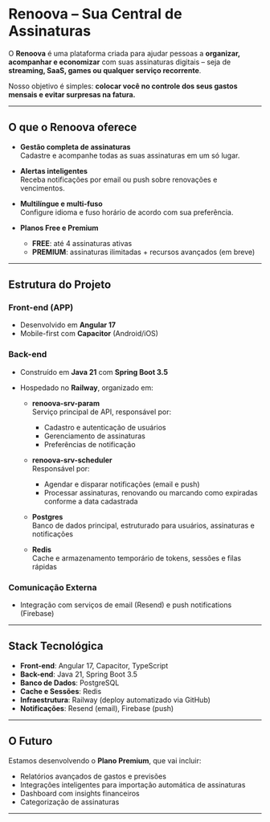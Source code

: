 # Renoova – Sua Central de Assinaturas

O **Renoova** é uma plataforma criada para ajudar pessoas a **organizar, acompanhar e economizar** com suas assinaturas digitais – seja de **streaming, SaaS, games ou qualquer serviço recorrente**.

Nosso objetivo é simples: **colocar você no controle dos seus gastos mensais e evitar surpresas na fatura.**

---

## O que o Renoova oferece

- **Gestão completa de assinaturas**  
  Cadastre e acompanhe todas as suas assinaturas em um só lugar.

- **Alertas inteligentes**  
  Receba notificações por email ou push sobre renovações e vencimentos.

- **Multilíngue e multi-fuso**  
  Configure idioma e fuso horário de acordo com sua preferência.

- **Planos Free e Premium**
  - **FREE**: até 4 assinaturas ativas
  - **PREMIUM**: assinaturas ilimitadas + recursos avançados (em breve)

---

## Estrutura do Projeto

### Front-end (APP)

- Desenvolvido em **Angular 17**
- Mobile-first com **Capacitor** (Android/iOS)

### Back-end

- Construído em **Java 21** com **Spring Boot 3.5**
- Hospedado no **Railway**, organizado em:

  - **renoova-srv-param**  
    Serviço principal de API, responsável por:

    - Cadastro e autenticação de usuários
    - Gerenciamento de assinaturas
    - Preferências de notificação

  - **renoova-srv-scheduler**  
    Responsável por:

    - Agendar e disparar notificações (email e push)
    - Processar assinaturas, renovando ou marcando como expiradas conforme a data cadastrada

  - **Postgres**  
    Banco de dados principal, estruturado para usuários, assinaturas e notificações

  - **Redis**  
    Cache e armazenamento temporário de tokens, sessões e filas rápidas

### Comunicação Externa

- Integração com serviços de email (Resend) e push notifications (Firebase)

---

## Stack Tecnológica

- **Front-end**: Angular 17, Capacitor, TypeScript
- **Back-end**: Java 21, Spring Boot 3.5
- **Banco de Dados**: PostgreSQL
- **Cache e Sessões**: Redis
- **Infraestrutura**: Railway (deploy automatizado via GitHub)
- **Notificações**: Resend (email), Firebase (push)

---

## O Futuro

Estamos desenvolvendo o **Plano Premium**, que vai incluir:

- Relatórios avançados de gastos e previsões
- Integrações inteligentes para importação automática de assinaturas
- Dashboard com insights financeiros
- Categorização de assinaturas

---
